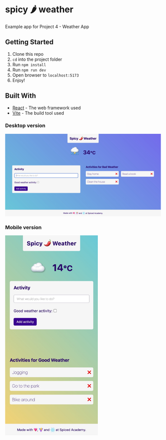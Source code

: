 # spicy 🌶️ weather

Example app for Project 4 - Weather App

## Getting Started

1. Clone this repo
2. `cd` into the project folder
3. Run `npm install`
4. Run `npm run dev`
5. Open browser to `localhost:5173`
6. Enjoy!

## Built With

-   [React](https://reactjs.org/) - The web framework used
-   [Vite](https://vitejs.dev/) - The build tool used

### Desktop version

<img src='./public/desktop-ss.jpg'>

### Mobile version

<img src='./public/mobile-ss.jpg' style="width:300px">
